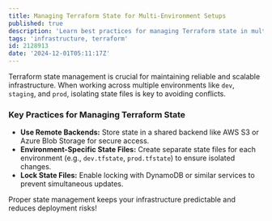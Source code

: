 ```yaml
---
title: Managing Terraform State for Multi-Environment Setups
published: true
description: 'Learn best practices for managing Terraform state in multi-environment setups, including the use of remote backends, environment-specific state files, and state file locking to avoid conflicts and ensure reliable infrastructure management.'
tags: 'infrastructure, terraform'
id: 2128913
date: '2024-12-01T05:11:17Z'
---
```


Terraform state management is crucial for maintaining reliable and scalable infrastructure. When working across multiple environments like `dev`, `staging`, and `prod`, isolating state files is key to avoiding conflicts.

### Key Practices for Managing Terraform State

- **Use Remote Backends:** Store state in a shared backend like AWS S3 or Azure Blob Storage for secure access.
- **Environment-Specific State Files:** Create separate state files for each environment (e.g., `dev.tfstate`, `prod.tfstate`) to ensure isolated changes.
- **Lock State Files:** Enable locking with DynamoDB or similar services to prevent simultaneous updates.

Proper state management keeps your infrastructure predictable and reduces deployment risks!
